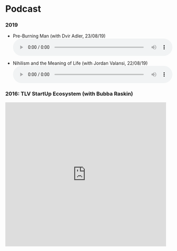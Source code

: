 <style>
	audio { width: 500px; }
</style>
# Podcast 

### 2019 

* Pre-Burning Man (with Dvir Adler, 23/08/19) <audio controls><source src="audio/pre_burning_man_dvir.mp3" type="audio/mp3"></audio>

* Nihilism and the Meaning of Life (with Jordan Valansi, 22/08/19) <audio controls><source src="audio/mannys_jordan.mp3" type="audio/mp3"></audio>

### 2016: TLV StartUp Ecosystem (with Bubba Raskin)

<iframe width="100%" height="450" scrolling="no" frameborder="no" src="https://w.soundcloud.com/player/?url=https%3A//api.soundcloud.com/playlists/190833437&amp;auto_play=false&amp;hide_related=false&amp;show_comments=true&amp;show_user=true&amp;show_reposts=false&amp;visual=true"></iframe>
